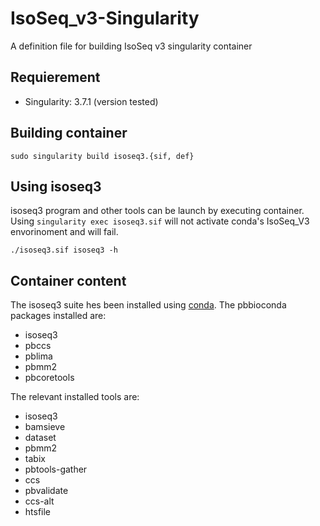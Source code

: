 # IsoSeq_v3-Singularity
A definition file for building IsoSeq v3 singularity container

## Requierement
* Singularity: 3.7.1 (version tested)

## Building container
```
sudo singularity build isoseq3.{sif, def}
```

## Using isoseq3
isoseq3 program and other tools can be launch by executing container.
Using `singularity exec isoseq3.sif` will not activate conda's IsoSeq_V3 envorinoment and will fail.
```
./isoseq3.sif isoseq3 -h
```

## Container content
The isoseq3 suite hes been installed using [conda](https://github.com/PacificBiosciences/pbbioconda).
The pbbioconda packages installed are:
* isoseq3
* pbccs
* pblima
* pbmm2
* pbcoretools

The relevant installed tools are:
* isoseq3
* bamsieve
* dataset
* pbmm2
* tabix
* pbtools-gather
* ccs
* pbvalidate
* ccs-alt
* htsfile
